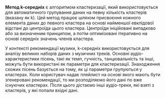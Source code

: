 **Метод k-середніх** є алгоритмом кластеризації, який використовується для автоматичного групування даних на певну кількість кластерів (вказану як k). Цей метод працює шляхом присвоєння кожного елемента даних до певного кластера на основі найменшої евклідової відстані до центроїда цього кластера. Центроїди ініційовані випадково або за визначеним принципом, а потім оптимізовані ітеративно на основі середніх значень членів кластера.

У контексті рекомендації музики, k-середніх використовується для аналізу великих наборів даних з музичних треків. Основні аудіо-характеристики пісень, такі як темп, гучність, танцювальність та інші, можуть бути використані як параметри для кластеризації. Знаходження схожих пісень базується на тому, як ці параметри групуються у кластерах. Коли користувач надає плейлист на основі якого мають бути згенеровані рекомендації, то ми розподіляємо його дані по вже існуючих кластерах. Після цього дістаємо інші аудіо-треки, які взяті з кластерів, у які попали вхідні дані.